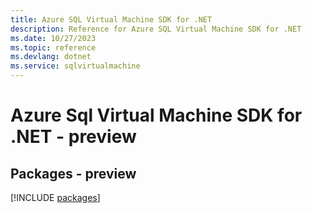 ```yaml
---
title: Azure SQL Virtual Machine SDK for .NET
description: Reference for Azure SQL Virtual Machine SDK for .NET
ms.date: 10/27/2023
ms.topic: reference
ms.devlang: dotnet
ms.service: sqlvirtualmachine
---
```

# Azure Sql Virtual Machine SDK for .NET - preview
## Packages - preview
[!INCLUDE [packages](sql-virtual-machine-index.md)]